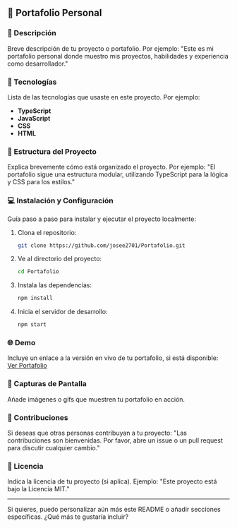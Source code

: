 
## 🌟 Portafolio Personal

### 📖 Descripción
Breve descripción de tu proyecto o portafolio. Por ejemplo:
"Este es mi portafolio personal donde muestro mis proyectos, habilidades y experiencia como desarrollador."

### 🚀 Tecnologías
Lista de las tecnologías que usaste en este proyecto. Por ejemplo:
- **TypeScript**
- **JavaScript**
- **CSS**
- **HTML**

### 📂 Estructura del Proyecto
Explica brevemente cómo está organizado el proyecto. Por ejemplo:
"El portafolio sigue una estructura modular, utilizando TypeScript para la lógica y CSS para los estilos."

### 💻 Instalación y Configuración
Guía paso a paso para instalar y ejecutar el proyecto localmente:
1. Clona el repositorio:
   ```bash
   git clone https://github.com/josee2701/Portafolio.git
   ```
2. Ve al directorio del proyecto:
   ```bash
   cd Portafolio
   ```
3. Instala las dependencias:
   ```bash
   npm install
   ```
4. Inicia el servidor de desarrollo:
   ```bash
   npm start
   ```

### 🌐 Demo
Incluye un enlace a la versión en vivo de tu portafolio, si está disponible:
[Ver Portafolio](https://linkatuportafolio.com)

### 📸 Capturas de Pantalla
Añade imágenes o gifs que muestren tu portafolio en acción.

### 🤝 Contribuciones
Si deseas que otras personas contribuyan a tu proyecto:
"Las contribuciones son bienvenidas. Por favor, abre un issue o un pull request para discutir cualquier cambio."

### 📜 Licencia
Indica la licencia de tu proyecto (si aplica). Ejemplo:
"Este proyecto está bajo la Licencia MIT."

---

Si quieres, puedo personalizar aún más este README o añadir secciones específicas. ¿Qué más te gustaría incluir?
